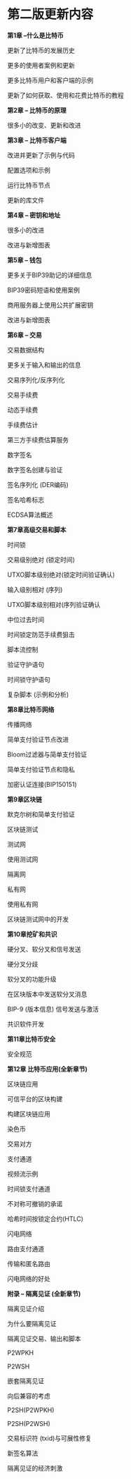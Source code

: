 # 第二版更新内容

 **第1章 –什么是比特币**

 更新了比特币的发展历史

 更多的使用者案例和更新

 更多比特币用户和客户端的示例

 更新了如何获取、使用和花费比特币的教程

**第2章 – 比特币的原理**

 很多小的改变、更新和改进

**第3章 – 比特币客户端**

 改进并更新了示例与代码

 配置选项和示例

 运行比特币节点

 更新的库文件

**第4章 – 密钥和地址**

很多小的改进

改进与新增图表

**第5章 – 钱包**

 更多关于BIP39助记的详细信息

 BIP39密码短语和使用案例

 商用服务器上使用公共扩展密钥

改进与新增图表

**第6章 – 交易**

交易数据结构

更多关于输入和输出的信息

交易序列化/反序列化

交易手续费

动态手续费

手续费估计

第三方手续费估算服务

数字签名

   数字签名创建与验证

   签名序列化 (DER编码)

   签名哈希标志

  ECDSA算法概述

**第7章高级交易和脚本**

  时间锁

   交易级别绝对 (锁定时间)

   UTXO脚本级别绝对(锁定时间验证确认)

   输入级别相对 (序列)

   UTXO脚本级别相对(序列验证确认

 中位过去时间

 时间锁定防范手续费狙击

 脚本流控制

 验证守护语句

 时间锁守护语句

 复杂脚本 (示例和分析)

**第8章比特币网络**

 传播网络

 简单支付验证节点改进

 Bloom过滤器与简单支付验证

 简单支付验证节点和隐私

 加密认证连接(BIP150151)

**第9章区块链**

  默克尔树和简单支付验证

 区块链测试

   测试网

   使用测试网

   隔离网

   私有网

   使用私有网

 区块链测试网中的开发

**第10章挖矿和共识**

硬分叉、软分叉和信号发送

硬分叉分歧

软分叉的功能升级

 在区块版本中发送软分叉消息

 BIP-9 (版本信息) 信号发送与激活

 共识软件开发

**第11章比特币安全**

 安全规范

**第12章 比特币应用(全新章节)**

 区块链应用

 可信平台的区块构建

 构建区块链应用

 染色币

 交易对方

 支付通道

  视频流示例

  时间锁支付通道

  不对称可撤销的承诺

  哈希时间按锁定合约(HTLC)

 闪电网络

  路由支付通道

  传输和匿名路由

  闪电网络的好处

**附录 – 隔离见证 (全新章节)**

  隔离见证介绍

 为什么要隔离见证

 隔离见证交易、输出和脚本

  P2WPKH

  P2WSH

 嵌套隔离见证

   向后兼容的考虑

  P2SH(P2WPKH)

  P2SH(P2WSH)

 交易标识符 (txid)与可展性修复

 新签名算法

 隔离见证的经济刺激
